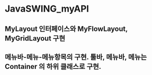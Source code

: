 # JavaSWING_myAPI
## MyLayout 인터페이스와 MyFlowLayout, MyGridLayout 구현
## 메뉴바-메뉴-메뉴항목의 구현. 툴바, 메뉴바, 메뉴는 Container 의 하위 클래스로 구현.
